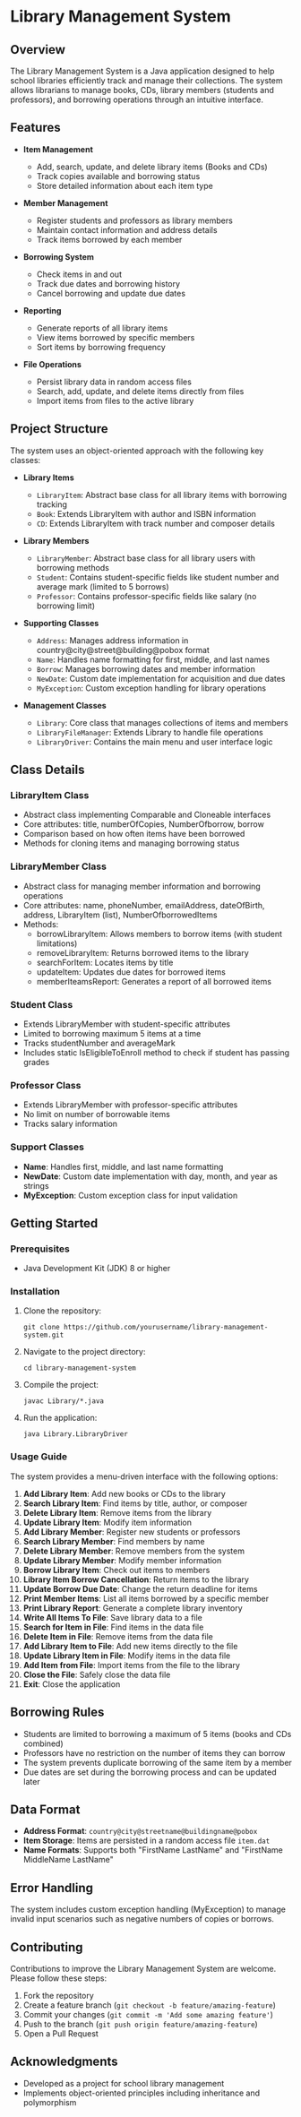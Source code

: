 # Library Management System

## Overview
The Library Management System is a Java application designed to help school libraries efficiently track and manage their collections. The system allows librarians to manage books, CDs, library members (students and professors), and borrowing operations through an intuitive interface.

## Features
- **Item Management**
  - Add, search, update, and delete library items (Books and CDs)
  - Track copies available and borrowing status
  - Store detailed information about each item type

- **Member Management**
  - Register students and professors as library members
  - Maintain contact information and address details
  - Track items borrowed by each member

- **Borrowing System**
  - Check items in and out
  - Track due dates and borrowing history
  - Cancel borrowing and update due dates

- **Reporting**
  - Generate reports of all library items
  - View items borrowed by specific members
  - Sort items by borrowing frequency

- **File Operations**
  - Persist library data in random access files
  - Search, add, update, and delete items directly from files
  - Import items from files to the active library

## Project Structure
The system uses an object-oriented approach with the following key classes:

- **Library Items**
  - `LibraryItem`: Abstract base class for all library items with borrowing tracking
  - `Book`: Extends LibraryItem with author and ISBN information
  - `CD`: Extends LibraryItem with track number and composer details

- **Library Members**
  - `LibraryMember`: Abstract base class for all library users with borrowing methods
  - `Student`: Contains student-specific fields like student number and average mark (limited to 5 borrows)
  - `Professor`: Contains professor-specific fields like salary (no borrowing limit)

- **Supporting Classes**
  - `Address`: Manages address information in country@city@street@building@pobox format
  - `Name`: Handles name formatting for first, middle, and last names
  - `Borrow`: Manages borrowing dates and member information
  - `NewDate`: Custom date implementation for acquisition and due dates
  - `MyException`: Custom exception handling for library operations

- **Management Classes**
  - `Library`: Core class that manages collections of items and members
  - `LibraryFileManager`: Extends Library to handle file operations
  - `LibraryDriver`: Contains the main menu and user interface logic

## Class Details

### LibraryItem Class
- Abstract class implementing Comparable and Cloneable interfaces
- Core attributes: title, numberOfCopies, NumberOfborrow, borrow
- Comparison based on how often items have been borrowed
- Methods for cloning items and managing borrowing status

### LibraryMember Class
- Abstract class for managing member information and borrowing operations
- Core attributes: name, phoneNumber, emailAddress, dateOfBirth, address, LibraryItem (list), NumberOfborrowedItems
- Methods:
  - borrowLibraryItem: Allows members to borrow items (with student limitations)
  - removeLibraryItem: Returns borrowed items to the library
  - searchForItem: Locates items by title
  - updateItem: Updates due dates for borrowed items
  - memberIteamsReport: Generates a report of all borrowed items

### Student Class
- Extends LibraryMember with student-specific attributes
- Limited to borrowing maximum 5 items at a time
- Tracks studentNumber and averageMark
- Includes static IsEligibleToEnroll method to check if student has passing grades

### Professor Class
- Extends LibraryMember with professor-specific attributes
- No limit on number of borrowable items
- Tracks salary information

### Support Classes
- **Name**: Handles first, middle, and last name formatting
- **NewDate**: Custom date implementation with day, month, and year as strings
- **MyException**: Custom exception class for input validation

## Getting Started

### Prerequisites
- Java Development Kit (JDK) 8 or higher

### Installation
1. Clone the repository:
   ```
   git clone https://github.com/yourusername/library-management-system.git
   ```

2. Navigate to the project directory:
   ```
   cd library-management-system
   ```

3. Compile the project:
   ```
   javac Library/*.java
   ```

4. Run the application:
   ```
   java Library.LibraryDriver
   ```

### Usage Guide
The system provides a menu-driven interface with the following options:

1. **Add Library Item**: Add new books or CDs to the library
2. **Search Library Item**: Find items by title, author, or composer
3. **Delete Library Item**: Remove items from the library
4. **Update Library Item**: Modify item information
5. **Add Library Member**: Register new students or professors
6. **Search Library Member**: Find members by name
7. **Delete Library Member**: Remove members from the system
8. **Update Library Member**: Modify member information
9. **Borrow Library Item**: Check out items to members
10. **Library Item Borrow Cancellation**: Return items to the library
11. **Update Borrow Due Date**: Change the return deadline for items
12. **Print Member Items**: List all items borrowed by a specific member
13. **Print Library Report**: Generate a complete library inventory
14. **Write All Items To File**: Save library data to a file
15. **Search for Item in File**: Find items in the data file
16. **Delete Item in File**: Remove items from the data file
17. **Add Library Item to File**: Add new items directly to the file
18. **Update Library Item in File**: Modify items in the data file
19. **Add Item from File**: Import items from the file to the library
20. **Close the File**: Safely close the data file
21. **Exit**: Close the application

## Borrowing Rules
- Students are limited to borrowing a maximum of 5 items (books and CDs combined)
- Professors have no restriction on the number of items they can borrow
- The system prevents duplicate borrowing of the same item by a member
- Due dates are set during the borrowing process and can be updated later

## Data Format
- **Address Format**: `country@city@streetname@buildingname@pobox`
- **Item Storage**: Items are persisted in a random access file `item.dat`
- **Name Formats**: Supports both "FirstName LastName" and "FirstName MiddleName LastName"

## Error Handling
The system includes custom exception handling (MyException) to manage invalid input scenarios such as negative numbers of copies or borrows.

## Contributing
Contributions to improve the Library Management System are welcome. Please follow these steps:

1. Fork the repository
2. Create a feature branch (`git checkout -b feature/amazing-feature`)
3. Commit your changes (`git commit -m 'Add some amazing feature'`)
4. Push to the branch (`git push origin feature/amazing-feature`)
5. Open a Pull Request


## Acknowledgments
- Developed as a project for school library management
- Implements object-oriented principles including inheritance and polymorphism
